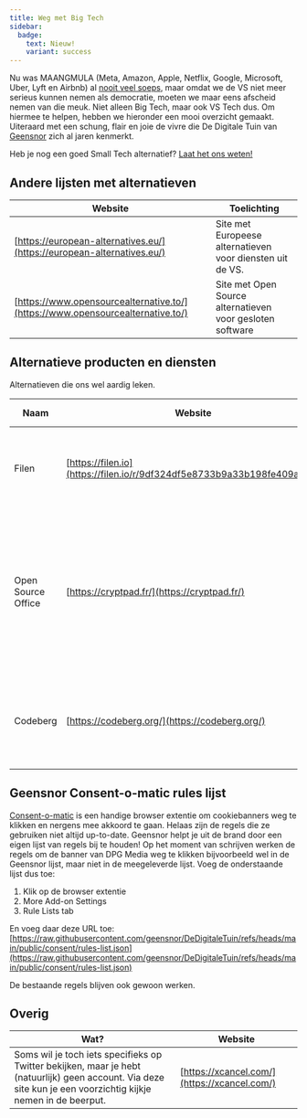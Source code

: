 ```yaml
---
title: Weg met Big Tech
sidebar:
  badge:
    text: Nieuw!
    variant: success
---
```


Nu was MAANGMULA (Meta, Amazon, Apple, Netflix, Google, Microsoft, Uber, Lyft en Airbnb) al [nooit veel soeps](/overig/facebook), maar omdat we de VS niet meer serieus kunnen nemen als democratie, moeten we maar eens afscheid nemen van die meuk. Niet alleen Big Tech, maar ook VS Tech dus. Om hiermee te helpen, hebben we hieronder een mooi overzicht gemaakt. Uiteraard met een schung, flair en joie de vivre die De Digitale Tuin van [Geensnor](https://www.geensnor.nl) zich al jaren kenmerkt.

Heb je nog een goed Small Tech alternatief? [Laat het ons weten!](https://github.com/geensnor/DeDigitaleTuin/edit/main/src/content/docs/soft-en-hardware/big-tech-weg.md)

## Andere lijsten met alternatieven

| Website                                                                        | Toelichting                                               |
| ------------------------------------------------------------------------------ | --------------------------------------------------------- |
| [https://european-alternatives.eu/](https://european-alternatives.eu/)         | Site met Europeese alternatieven voor diensten uit de VS. |
| [https://www.opensourcealternative.to/](https://www.opensourcealternative.to/) | Site met Open Source alternatieven voor gesloten software |

## Alternatieve producten en diensten

Alternatieven die ons wel aardig leken.

| Naam               | Website                                                                 | Alternatief voor                   | Toelichting                                                                                                                                             |
| ------------------ | ----------------------------------------------------------------------- | ---------------------------------- | ------------------------------------------------------------------------------------------------------------------------------------------------------- |
| Filen              | [https://filen.io](https://filen.io/r/9df324df5e8733b9a33b198fe409a907) | Dropbox, Google Drive, Onedrive    | Duitse cloud opslag. Keurig in de EU en vriendelijk voor de portemonee.                                                                                 |
| Open Source Office | [https://cryptpad.fr/](https://cryptpad.fr/)                            | Microsoft Office, Onenote en Forms | Zoals bij zoveel open source software is de UI zo lelijk als de nacht, maar alles lijkt te werken. Vooral de formulieren oplossing kan erg handig zijn. |
| Codeberg           | [https://codeberg.org/](https://codeberg.org/)                          | GitHub                             | GitHub met een zelfgebreide wollen trui aan. Duits. Nog minder Big Tech dan GitLab.                                                                     |

## Geensnor Consent-o-matic rules lijst

[Consent-o-matic](https://consentomatic.au.dk/) is een handige browser extentie om cookiebanners weg te klikken en nergens mee akkoord te gaan. Helaas zijn de regels die ze gebruiken niet altijd up-to-date. Geensnor helpt je uit de brand door een eigen lijst van regels bij te houden! Op het moment van schrijven werken de regels om de banner van DPG Media weg te klikken bijvoorbeeld wel in de Geensnor lijst, maar niet in de meegeleverde lijst. Voeg de onderstaande lijst dus toe:

1. Klik op de browser extentie
2. More Add-on Settings
3. Rule Lists tab

En voeg daar deze URL toe: [https://raw.githubusercontent.com/geensnor/DeDigitaleTuin/refs/heads/main/public/consent/rules-list.json](https://raw.githubusercontent.com/geensnor/DeDigitaleTuin/refs/heads/main/public/consent/rules-list.json)

De bestaande regels blijven ook gewoon werken.

## Overig

| Wat?                                                                                                                                                           | Website                                      |
| -------------------------------------------------------------------------------------------------------------------------------------------------------------- | -------------------------------------------- |
| Soms wil je toch iets specifieks op Twitter bekijken, maar je hebt (natuurlijk) geen account. Via deze site kun je een voorzichtig kijkje nemen in de beerput. | [https://xcancel.com/](https://xcancel.com/) |

